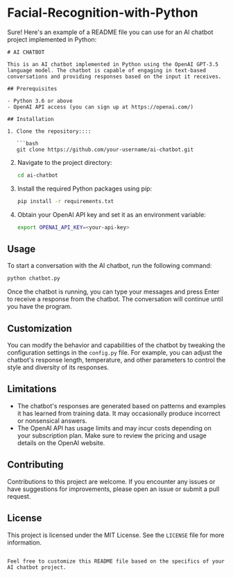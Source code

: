 # Facial-Recognition-with-Python
Sure! Here's an example of a README file you can use for an AI chatbot project implemented in Python:

```
# AI CHATBOT

This is an AI chatbot implemented in Python using the OpenAI GPT-3.5 language model. The chatbot is capable of engaging in text-based conversations and providing responses based on the input it receives.

## Prerequisites

- Python 3.6 or above
- OpenAI API access (you can sign up at https://openai.com/)

## Installation

1. Clone the repository::::

   ```bash
   git clone https://github.com/your-username/ai-chatbot.git
   ```

2. Navigate to the project directory:

   ```bash
   cd ai-chatbot
   ```

3. Install the required Python packages using pip:

   ```bash
   pip install -r requirements.txt
   ```

4. Obtain your OpenAI API key and set it as an environment variable:

   ```bash
   export OPENAI_API_KEY=<your-api-key>
   ```

## Usage

To start a conversation with the AI chatbot, run the following command:

```bash
python chatbot.py
```

Once the chatbot is running, you can type your messages and press Enter to receive a response from the chatbot. The conversation will continue until you have the program.

## Customization

You can modify the behavior and capabilities of the chatbot by tweaking the configuration settings in the `config.py` file. For example, you can adjust the chatbot's response length, temperature, and other parameters to control the style and diversity of its responses.

## Limitations

- The chatbot's responses are generated based on patterns and examples it has learned from training data. It may occasionally produce incorrect or nonsensical answers.
- The OpenAI API has usage limits and may incur costs depending on your subscription plan. Make sure to review the pricing and usage details on the OpenAI website.

## Contributing

Contributions to this project are welcome. If you encounter any issues or have suggestions for improvements, please open an issue or submit a pull request.

## License

This project is licensed under the MIT License. See the `LICENSE` file for more information.
```

Feel free to customize this README file based on the specifics of your AI chatbot project.
